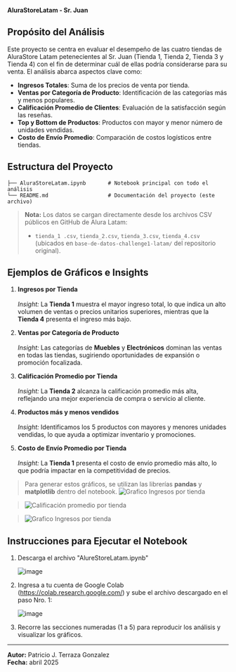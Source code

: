 **AluraStoreLatam - Sr. Juan**

## Propósito del Análisis

Este proyecto se centra en evaluar el desempeño de las cuatro tiendas de AluraStore Latam petenecientes al Sr. Juan (Tienda 1, Tienda 2, Tienda 3 y Tienda 4) con el fin de determinar cuál de ellas podría considerarse para su venta. El análisis abarca aspectos clave como:

- **Ingresos Totales**: Suma de los precios de venta por tienda.
- **Ventas por Categoría de Producto**: Identificación de las categorías más y menos populares.
- **Calificación Promedio de Clientes**: Evaluación de la satisfacción según las reseñas.
- **Top  y Bottom de Productos**: Productos con mayor y menor número de unidades vendidas.
- **Costo de Envío Promedio**: Comparación de costos logísticos entre tiendas.

## Estructura del Proyecto

```
├── AluraStoreLatam.ipynb       # Notebook principal con todo el análisis
└── README.md                   # Documentación del proyecto (este archivo)
```

> **Nota:** Los datos se cargan directamente desde los archivos CSV públicos en GitHub de Alura Latam:
>
> - `tienda_1 .csv`, `tienda_2.csv`, `tienda_3.csv`, `tienda_4.csv` (ubicados en `base-de-datos-challenge1-latam/` del repositorio original).

## Ejemplos de Gráficos e Insights

1. **Ingresos por Tienda**\
   \
   *Insight:* La **Tienda 1** muestra el mayor ingreso total, lo que indica un alto volumen de ventas o precios unitarios superiores, mientras que la **Tienda 4** presenta el ingreso más bajo.

2. **Ventas por Categoría de Producto**\
   \
   *Insight:* Las categorías de **Muebles** y **Electrónicos** dominan las ventas en todas las tiendas, sugiriendo oportunidades de expansión o promoción focalizada.

3. **Calificación Promedio por Tienda**\
   \
   *Insight:* La **Tienda 2** alcanza la calificación promedio más alta, reflejando una mejor experiencia de compra o servicio al cliente.

4. **Productos más y menos vendidos**\
   \
   *Insight:* Identificamos los 5 productos con mayores y menores unidades vendidas, lo que ayuda a optimizar inventario y promociones.

5. **Costo de Envío Promedio por Tienda**\
   \
   *Insight:* La **Tienda 1** presenta el costo de envío promedio más alto, lo que podría impactar en la competitividad de precios.

> Para generar estos gráficos, se utilizan las librerías **pandas** y **matplotlib** dentro del notebook.
>![Grafico Ingresos por tienda](https://github.com/user-attachments/assets/d485882b-36b2-4a9f-8dd3-b45c0de62d1a)

>![Calificación promedio por tienda](https://github.com/user-attachments/assets/bde85ccd-615e-4c7d-9402-244c4f1f4f81)

> ![Grafico Ingresos por tienda](https://github.com/user-attachments/assets/977e55a2-9b44-4de2-b9e9-0f046ea6b082)



## Instrucciones para Ejecutar el Notebook

1. Descarga el archivo "AlureStoreLatam.ipynb"

   ![image](https://github.com/user-attachments/assets/2fcdb65f-5f1f-4994-99ef-a8f327b117db)

   
2. Ingresa a tu cuenta de Google Colab (https://colab.research.google.com/) y sube el archivo descargado en el paso Nro. 1:
   
   ![image](https://github.com/user-attachments/assets/574f817e-e37e-459d-8e42-f30b07a1cb50)


3. Recorre las secciones numeradas (1 a 5) para reproducir los análisis y visualizar los gráficos.

---

**Autor:** Patricio J. Terraza Gonzalez\
**Fecha:** abril 2025

